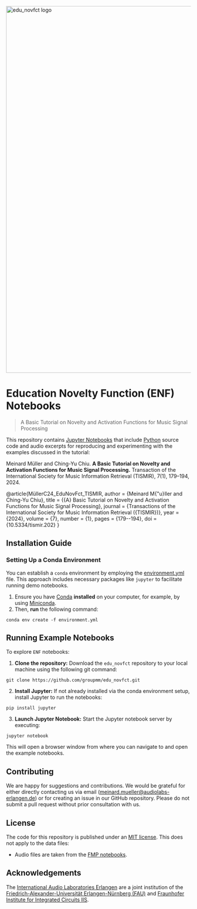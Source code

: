 <img src="https://github.com/groupmm/edu_novfct/blob/main/data/Edu_NovFct_Teaser.png" alt="edu_novfct logo" width="1000">

# Education Novelty Function (ENF) Notebooks

> A Basic Tutorial on Novelty and Activation Functions for Music Signal Processing

This repository contains [Jupyter Notebooks](https://jupyter.org) that include [Python](https://www.python.org) source code and audio excerpts for reproducing and experimenting with the examples discussed in the tutorial:

Meinard Müller and Ching-Yu Chiu.
<b>A Basic Tutorial on Novelty and Activation Functions for Music Signal Processing.</b>
Transaction of the International Society for Music Information Retrieval (TISMIR), 7(1), 179–194, 2024.

@article{MüllerC24_EduNovFct_TISMIR,
  author  = {Meinard M{\"u}ller and Ching-Yu Chiu},
  title   = {{A} Basic Tutorial on Novelty and Activation Functions for Music Signal Processing},
  journal = {Transactions of the International Society for Music Information Retrieval ({TISMIR})},
  year    = {2024},
  volume  = {7},
  number  = {1},
  pages   = {179--194},
  doi     = {10.5334/tismir.202}
}

## Installation Guide

### Setting Up a Conda Environment
You can establish a `conda` environment by employing the [environment.yml](environment.yml) file. This approach includes necessary packages like `jupyter` to facilitate running demo notebooks.

1. Ensure you have [Conda](https://conda.io) **installed** on your computer, for example, by using [Miniconda](https://docs.anaconda.com/miniconda).
2. Then, **run** the following command:

```
conda env create -f environment.yml
```

## Running Example Notebooks
To explore ``ENF`` notebooks:

1. **Clone the repository:** Download the ``edu_novfct`` repository to your local machine using the following git command:
   
```
git clone https://github.com/groupmm/edu_novfct.git
```

2. **Install Jupyter:** If not already installed via the conda environment setup, install Jupyter to run the notebooks:

```
pip install jupyter
```

3. **Launch Jupyter Notebook:** Start the Jupyter notebook server by executing: 
```
jupyter notebook
```
This will open a browser window from where you can navigate to and open the example notebooks.

## Contributing

We are happy for suggestions and contributions.  We would be grateful for either directly contacting us via email (meinard.mueller@audiolabs-erlangen.de) or for creating an issue in our GitHub repository. Please do not submit a pull request without prior consultation with us.

## License

The code for this repository is published under an [MIT license](LICENSE). This does not apply to the data files:
* Audio files are taken from the [FMP notebooks](https://www.audiolabs-erlangen.de/resources/MIR/FMP/C0/C0.html).

## Acknowledgements

The [International Audio Laboratories Erlangen](https://audiolabs-erlangen.de/) are a joint institution of the 
[Friedrich-Alexander-Universität Erlangen-Nürnberg (FAU)](https://www.fau.eu/) and [Fraunhofer Institute for 
Integrated Circuits IIS](https://www.iis.fraunhofer.de/en.html).
